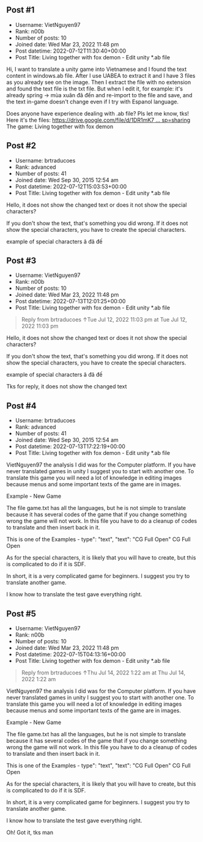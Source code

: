 ## Post #1
- Username: VietNguyen97
- Rank: n00b
- Number of posts: 10
- Joined date: Wed Mar 23, 2022 11:48 pm
- Post datetime: 2022-07-12T11:30:40+00:00
- Post Title: Living together with fox demon - Edit unity *.ab file

Hi, I want to translate a unity game into Vietnamese and I found the text content in windows.ab file. After I use UABEA to extract it and I have 3 files as you already see on the image. Then I extract the file with no extension and found the text file is the txt file. But when I edit it, for example: it's already spring -> mùa xuân đã đến and re-import to the file and save, and the text in-game doesn't change even if I try with Espanol language.

Does anyone have experience dealing with .ab file? Pls let me know, tks!
Here it's the files: [https://drive.google.com/file/d/1DR1mK7 ... sp=sharing](https://drive.google.com/file/d/1DR1mK79DpnV7DmYiQgU862cZ8vXd-ui9/view?usp=sharing)
The game: Living together with fox demon
## Post #2
- Username: brtraducoes
- Rank: advanced
- Number of posts: 41
- Joined date: Wed Sep 30, 2015 12:54 am
- Post datetime: 2022-07-12T15:03:53+00:00
- Post Title: Living together with fox demon - Edit unity *.ab file

Hello, it does not show the changed text or does it not show the special characters?

If you don't show the text, that's something you did wrong.
If it does not show the special characters, you have to create the special characters.

example of special characters
â đã đế
## Post #3
- Username: VietNguyen97
- Rank: n00b
- Number of posts: 10
- Joined date: Wed Mar 23, 2022 11:48 pm
- Post datetime: 2022-07-13T12:01:25+00:00
- Post Title: Living together with fox demon - Edit unity *.ab file

> Reply from brtraducoes ↑Tue Jul 12, 2022 11:03 pm at Tue Jul 12, 2022 11:03 pm
>
> 
Hello, it does not show the changed text or does it not show the special characters?

If you don't show the text, that's something you did wrong.
If it does not show the special characters, you have to create the special characters.

example of special characters
â đã đế

Tks for reply, it does not show the changed text
## Post #4
- Username: brtraducoes
- Rank: advanced
- Number of posts: 41
- Joined date: Wed Sep 30, 2015 12:54 am
- Post datetime: 2022-07-13T17:22:19+00:00
- Post Title: Living together with fox demon - Edit unity *.ab file

VietNguyen97 the analysis I did was for the Computer platform.
If you have never translated games in unity I suggest you to start with another one.
To translate this game you will need a lot of knowledge in editing images because menus and some important texts of the game are in images.

Example - New Game

The file game.txt has all the languages, but he is not simple to translate because it has several codes of the game that if you change something wrong the game will not work. In this file you have to do a cleanup of codes to translate and then insert back in it.

This is one of the Examples - 
type": "text", "text": "CG Full Open"
CG Full Open

As for the special characters, it is likely that you will have to create, but this is complicated to do if it is SDF.

In short, it is a very complicated game for beginners.
I suggest you try to translate another game.

I know how to translate the test gave everything right.
## Post #5
- Username: VietNguyen97
- Rank: n00b
- Number of posts: 10
- Joined date: Wed Mar 23, 2022 11:48 pm
- Post datetime: 2022-07-15T04:13:16+00:00
- Post Title: Living together with fox demon - Edit unity *.ab file

> Reply from brtraducoes ↑Thu Jul 14, 2022 1:22 am at Thu Jul 14, 2022 1:22 am
>
> 
VietNguyen97 the analysis I did was for the Computer platform.
If you have never translated games in unity I suggest you to start with another one.
To translate this game you will need a lot of knowledge in editing images because menus and some important texts of the game are in images.

Example - New Game

The file game.txt has all the languages, but he is not simple to translate because it has several codes of the game that if you change something wrong the game will not work. In this file you have to do a cleanup of codes to translate and then insert back in it.

This is one of the Examples - 
type": "text", "text": "CG Full Open"
CG Full Open

As for the special characters, it is likely that you will have to create, but this is complicated to do if it is SDF.

In short, it is a very complicated game for beginners.
I suggest you try to translate another game.

I know how to translate the test gave everything right.

Oh! Got it, tks man

